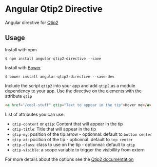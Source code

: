 # Angular Qtip2 Directive

Angular directive for [Qtip2](http://qtip2.com/)

## Usage

Install with npm

    $ npm install angular-qtip2-directive --save

Install with [Bower](http://bower.io)

    $ bower install angular-qtip2-directive --save-dev

Include the script `qtip2` into your app and add `qtip2` as a module dependency to your app. Use the directive on the elements with the attribute `qtip`

```html
<a href="/cool-stuff" qtip="Text to appear in the tip">Hover me</a>
```

List of attributes you can use:

* `qtip-content` or `qtip`: Content that will appear in the tip
* `qtip-title`: Title that will appear in the tip
* `qtip-my`: position of the tip arrow - optionnal: default to `bottom center`
* `qtip-at`: position of the tip - optionnal: default to `top center`
* `qtip-class`: class to use on the tip - optionnal: default to `qtip`
* `qtip-visible`: a scope variable to trigger the visibillity from extern

For more details about the options see the [Qtip2 documentation](http://qtip2.com/demos#section-positioning)
